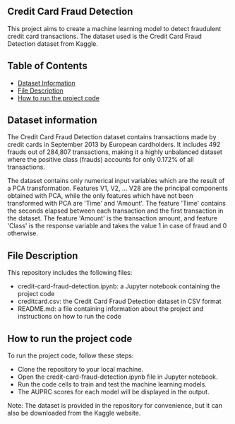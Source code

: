 ## Credit Card Fraud Detection
This project aims to create a machine learning model to detect fraudulent credit card transactions. The dataset used is the Credit Card Fraud Detection dataset from Kaggle.

## Table of Contents
* [Dataset Information](#Datasetinformation)
* [File Description](#description)
* [How to run the project code](#Howtoruntheprojectcode)

## Dataset information
The Credit Card Fraud Detection dataset contains transactions made by credit cards in September 2013 by European cardholders. It includes 492 frauds out of 284,807 transactions, making it a highly unbalanced dataset where the positive class (frauds) accounts for only 0.172% of all transactions.

The dataset contains only numerical input variables which are the result of a PCA transformation. Features V1, V2, … V28 are the principal components obtained with PCA, while the only features which have not been transformed with PCA are 'Time' and 'Amount'. The feature 'Time' contains the seconds elapsed between each transaction and the first transaction in the dataset. The feature 'Amount' is the transaction amount, and feature 'Class' is the response variable and takes the value 1 in case of fraud and 0 otherwise.

## File Description
This repository includes the following files:

* credit-card-fraud-detection.ipynb: a Jupyter notebook containing the project code
* creditcard.csv: the Credit Card Fraud Detection dataset in CSV format
* README.md: a file containing information about the project and instructions on how to run the code

## How to run the project code
To run the project code, follow these steps:

* Clone the repository to your local machine.
* Open the credit-card-fraud-detection.ipynb file in Jupyter notebook.
* Run the code cells to train and test the machine learning models.
* The AUPRC scores for each model will be displayed in the output.

Note: The dataset is provided in the repository for convenience, but it can also be downloaded from the Kaggle website.



